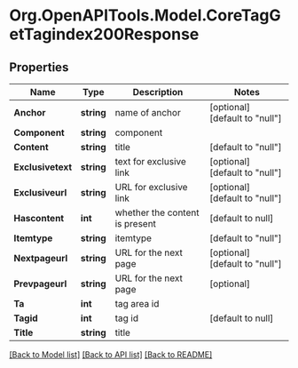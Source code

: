 # Org.OpenAPITools.Model.CoreTagGetTagindex200Response

## Properties

Name | Type | Description | Notes
------------ | ------------- | ------------- | -------------
**Anchor** | **string** | name of anchor | [optional] [default to "null"]
**Component** | **string** | component | 
**Content** | **string** | title | [default to "null"]
**Exclusivetext** | **string** | text for exclusive link | [optional] [default to "null"]
**Exclusiveurl** | **string** | URL for exclusive link | [optional] [default to "null"]
**Hascontent** | **int** | whether the content is present | [default to null]
**Itemtype** | **string** | itemtype | [default to "null"]
**Nextpageurl** | **string** | URL for the next page | [optional] [default to "null"]
**Prevpageurl** | **string** | URL for the next page | [optional] 
**Ta** | **int** | tag area id | 
**Tagid** | **int** | tag id | [default to null]
**Title** | **string** | title | 

[[Back to Model list]](../README.md#documentation-for-models) [[Back to API list]](../README.md#documentation-for-api-endpoints) [[Back to README]](../README.md)

